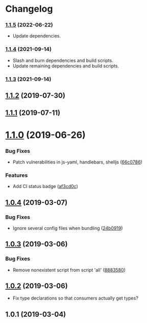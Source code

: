 # Changelog

### [1.1.5](https://github.com/lucidmachine/bitclock-backend-ts/compare/v1.1.4...v1.1.5) (2022-06-22)

* Update dependencies.

### [1.1.4](https://github.com/lucidmachine/bitclock-backend-ts/compare/v1.1.3...v1.1.4) (2021-09-14)

* Slash and burn dependencies and build scripts.
* Update remaining dependencies and build scripts.


### [1.1.3](https://github.com/lucidmachine/bitclock-backend-ts/compare/v1.1.2...v1.1.3) (2021-09-14)

<a name="1.1.2"></a>
## [1.1.2](https://github.com/lucidmachine/bitclock-backend-ts/compare/v1.1.1...v1.1.2) (2019-07-30)



<a name="1.1.1"></a>
## [1.1.1](https://github.com/lucidmachine/bitclock-backend-ts/compare/v1.1.0...v1.1.1) (2019-07-11)



<a name="1.1.0"></a>
# [1.1.0](https://github.com/lucidmachine/bitclock-backend-ts/compare/v1.0.4...v1.1.0) (2019-06-26)


### Bug Fixes

* Patch vulnerabilities in js-yaml, handlebars, shelljs ([66c0786](https://github.com/lucidmachine/bitclock-backend-ts/commit/66c0786))


### Features

* Add CI status badge ([af3cd0c](https://github.com/lucidmachine/bitclock-backend-ts/commit/af3cd0c))



<a name="1.0.4"></a>
## [1.0.4](https://github.com/lucidmachine/bitclock-backend-ts/compare/v1.0.3...v1.0.4) (2019-03-07)


### Bug Fixes

* Ignore several config files when bundling ([24b0919](https://github.com/lucidmachine/bitclock-backend-ts/commit/24b0919))



<a name="1.0.3"></a>
## [1.0.3](https://github.com/lucidmachine/bitclock-backend-ts/compare/v1.0.1...v1.0.3) (2019-03-06)


### Bug Fixes

* Remove nonexistent script from script 'all' ([8883580](https://github.com/lucidmachine/bitclock-backend-ts/commit/8883580))



<a name="1.0.2"></a>
## [1.0.2](https://github.com/lucidmachine/bitclock-backend-ts/compare/v1.0.1...v1.0.2) (2019-03-06)
* Fix type declarations so that consumers actually get types?



<a name="1.0.1"></a>
## 1.0.1 (2019-03-04)
